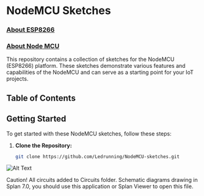 # NodeMCU Sketches

### [About ESP8266](https://www.espressif.com/en/products/socs/esp8266)

### [About Node MCU](https://en.wikipedia.org/wiki/NodeMCU#:~:text=NodeMCU%20is%20a%20low%2Dcost,NodeMCU%20DEVKIT%201.0)

This repository contains a collection of sketches for the NodeMCU (ESP8266) platform. These sketches demonstrate various features and capabilities of the NodeMCU and can serve as a starting point for your IoT projects.

## Table of Contents

## Getting Started

To get started with these NodeMCU sketches, follow these steps:

1. **Clone the Repository:**

   ```bash
   git clone https://github.com/Ledrunning/NodeMCU-sketches.git


![Alt Text](https://habrastorage.org/webt/5b/3d/mv/5b3dmvnnppashyzo2100dc_wjsm.png)


Caution! All circuits added to Circuits folder. Schematic diagrams drawing in Splan 7.0, you should use this application or Splan Viewer to open this file.
